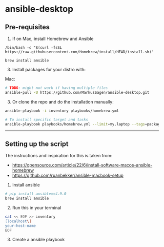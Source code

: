 # ansible-desktop

## Pre-requisites

1. If on Mac, install Homebrew and Ansible 

```
/bin/bash -c "$(curl -fsSL https://raw.githubusercontent.com/Homebrew/install/HEAD/install.sh)"

brew install ansible
```

3. Install packages for your distro with:  
  
  
  Mac:
  ```sh 
  # TODO: might not work if having multiple files  
  ansible-pull -U https://github.com/MarkusSagen/ansible-desktop.git   
  ```

3. Or clone the repo and do the installation manually:
  
  ```sh
  ansible-playbook -i inventory playbooks/homebrew.yml

  # To install specific target and tasks
  ansible-playbook playbooks/homebrew.yml --limit=my.laptop --tags=packages
  ```

---

## Setting up the script

The instructions and inspiration for this is taken from: 
- https://opensource.com/article/22/6/install-software-macos-ansible-homebrew
- https://github.com/ruanbekker/ansible-macbook-setup

1. Install ansible 
  
  ```sh
  # pip install ansible==4.9.0
  brew install ansible  
  ```

2. Run this in your terminal

  ```sh
  cat << EOF >> inventory
  [localhost\]
  your-host-name
  EOF
  ```

3. Create a ansible playbook
